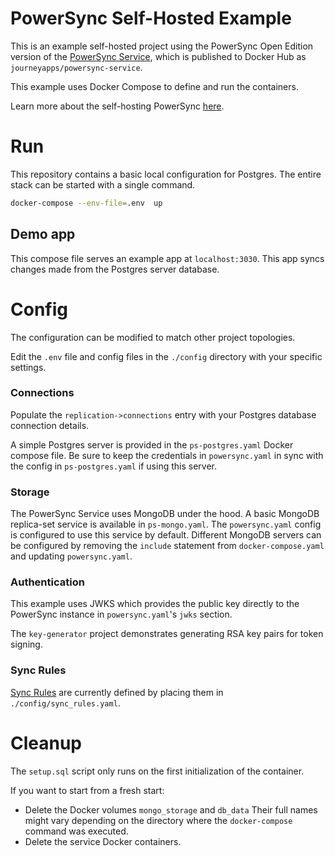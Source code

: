 # PowerSync Self-Hosted Example

This is an example self-hosted project using the PowerSync Open Edition version of the [PowerSync Service](https://github.com/powersync-ja/powersync-service), which is published to Docker Hub as `journeyapps/powersync-service`.

This example uses Docker Compose to define and run the containers.

Learn more about the self-hosting PowerSync [here](https://docs.powersync.com/self-hosting/getting-started).

# Run

This repository contains a basic local configuration for Postgres. The entire stack can be started with a single command.

```bash
docker-compose --env-file=.env  up
```

## Demo app

This compose file serves an example app at `localhost:3030`. This app syncs changes made from the Postgres server database.

# Config

The configuration can be modified to match other project topologies.

Edit the `.env` file and config files in the `./config` directory with your specific settings.

### Connections

Populate the `replication->connections` entry with your Postgres database connection details.

A simple Postgres server is provided in the `ps-postgres.yaml` Docker compose file. Be sure to keep the credentials in `powersync.yaml` in sync with the config in `ps-postgres.yaml` if using this server.

### Storage

The PowerSync Service uses MongoDB under the hood. A basic MongoDB replica-set service is available in `ps-mongo.yaml`. The `powersync.yaml` config is configured to use this service by default. Different MongoDB servers can be configured by removing the `include` statement from `docker-compose.yaml` and updating `powersync.yaml`.

### Authentication

This example uses JWKS which provides the public key directly to the PowerSync instance in `powersync.yaml`'s `jwks` section.

The `key-generator` project demonstrates generating RSA key pairs for token signing.

### Sync Rules

[Sync Rules](https://docs.powersync.com/usage/sync-rules) are currently defined by placing them in `./config/sync_rules.yaml`.

# Cleanup

The `setup.sql` script only runs on the first initialization of the container.

If you want to start from a fresh start:

- Delete the Docker volumes `mongo_storage` and `db_data`
  Their full names might vary depending on the directory where the `docker-compose` command was executed.
- Delete the service Docker containers.
